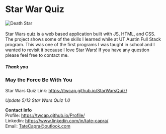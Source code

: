 # Star War Quiz

![Death Star](https://github.com/Twcap/StarWarsQuiz/blob/master/gitresource/deathStar.jpg)<br/><br/>
Star Wars quiz is a web based application built with JS, HTML, and CSS. The project shows some of the skills I learned while at UT Austin Full Stack program. This was one of the first programs I was taught in school and I wanted to revisit it because I love Star Wars! If you have any question please feel free to contact me.

<h5>Thank you</h5>

<h3>May the Force Be With You</h3>

Star Wars Quiz Link: https://twcap.github.io/StarWarsQuiz/

*Update 5/13 Star Wars Quiz 1.0*

<b>Contact Info</b> <br/>
Profile: https://twcap.github.io/Profile/ <br/>
Linkedin: https://www.linkedin.com/in/tate-capra/ <br/>
Email: TateCapra@outlook.com
